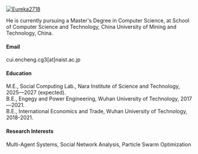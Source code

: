 

[![Eureka2718](https://img.shields.io/badge/senli1073-github-blue?logo=github)](https://github.com/Eureka2718)

He is currently pursuing a Master's Degree in Computer Science, at School of Computer Science and Technology, China University of Mining and Technology, China.

#### Email
cui.encheng.cg3[at]naist.ac.jp

#### Education
M.E., Social Computing Lab., Nara Institute of Science and Technology, 2025—2027 (expected).\
B.E., Engegy and Power Engineering, Wuhan University of Technology, 2017—2021.\
B.E., International Economics and Trade, Wuhan University of Technology, 2018-2021.

#### Research Interests
Multi-Agent Systems, Social Network Analysis, Particle Swarm Optimization

